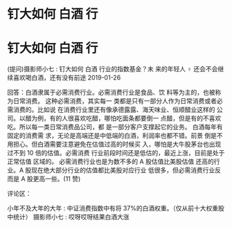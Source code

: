 # 钉大如何 白酒 行

# 钉大如何 白酒 行

(提问)摄影师小七 : 钉大如何 白酒 行业的指数基金？未 来的年轻人 ♀ 还会不会继续喜欢喝白酒，还有没有前途 2019-01-26

回答：白酒隶属于必需消费行业。必需消费行业是食品、饮 料等为主的，也被称为日常消费。 这种必需消费，其实每一 类都是只有一部分人作为日常消费或者必需消费的。比如说 在消费行业里还有像承德露露、海天味业、恒顺醋业这样的 公司。以醋为例，有的人很喜欢吃醋，哪怕吃面条都要倒一 点醋，但是有的不喜欢吃。所以每一类日常消费品公司，都 是一部分客户支撑起它的业务。 白酒每年有固定的消费需 求，无论是高端还是中低端的白酒，利润率也都不错。前景 倒是不用担心。但白酒需要注意避免在估值过高的时候买 入，哪怕是大牛股茅台也出现过不到 10 倍的估值。必需消费 行业前段时间还是低估的，最近上涨，目前是处于正常估值 区域的。 必需消费行业也是为数不多的 A 股估值比美股估值 还高的行业。A 股现在绝大部分行业的估值都比美股对应行业 低很多，但必需消费行业反而是 A 股更高一些。(11 赞)

评论区：

小年不及大年的大年 : 中证消费指数中有将 37%的白酒权重。（仅从前十大权重股中统计） 摄影师小七 : 哎呀哎呀结果白酒大涨